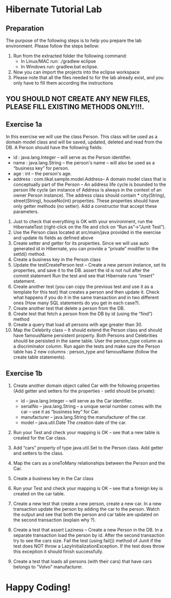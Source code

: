 # Hibernate Tutorial Lab

## Preparation

The purpose of the following steps is to help you prepare the lab environment. 
Please follow the steps bellow:

1. Run from the extracted folder the following command: 
	* In Linux/MAC run: ./gradlew eclipse
	* In Windows run: gradlew.bat eclipse.
2. Now you can import the projects into the eclipse workspace
3. Please note that all the files needed to for the lab already exist, and you only have to fill them according the instructions

## YOU SHOULD NOT CREATE ANY NEW FILES, PLEASE FILL EXISTING METHODS ONLY!!!.
 

## Exercise 1a
In this exercise we will use the class Person. This class will be used as a domain model class and will be saved, updated, deleted and read from the DB. A Person should have the following fields:
* id : java.lang.Integer – will serve as the Person identifier.
* name : java.lang.String – the person's name – will also be used as a “business key” for person.
* age : int – the person's age.
* address : com.tikal.sample.model.Address– A domain model class that is conceptually part of the Person – An address life cycle is bounded to the person life cycle (an instance of Address is always in the context of an owner Person instance).  The address class should contain * city(String), street(String), houseNo(int) properties. These properties should have only getter methods (no setter). Add a constructor that accept these parameters.

1. Just to check that everything is OK with your environment, run the HibernateTest (right-click on the file and click on “Run as”->”Junit Test”).
2. Use the Person class located at src/main/java provided in the exercise and update its fields as defined above
3. Create setter and getter for its properties. Since we will use auto generated id in Hibernate, you can provide a “private” modifier to the setId() method.
4. Create a business key in the Person class 
5. Update the testCreatePerson test  – Create a new person instance, set its properties, and save it to the DB. assert the id is not null  after the commit statement Run the test and see that Hibernate runs “insert” statement.
6. Create another test (you can copy the previous test and use it as a template for this test) that creates a person and then update it. Check what happens if you do it in the same transaction and in two different ones (How many SQL statements do you get in each case?).
7. Create another test that delete a person from the DB.
8. Create test that fetch a person from the DB by id (using the “find”) method
9. Create a query that load all persons with age greater than 30.
10. Map the Celebrity class – It should extend the Person class and should have famousName persistent property. Both Persons and Celebrities should be persisted in the same table. User the person_type column as a discriminator column. Run again the tests and make sure the Person table has 2 new columns : person_type and famousName (follow the create table statements).


## Exercise 1b
1. Create another domain object called Car with the following properties (Add getter and setters for the properties - setId should be private):
    * id – java.lang.Integer – will serve as the Car identifier.
    * serialNo – java.lang.String – a unique serial number comes with the car – use it as “business key” for Car.
    * manufacturer – java.lang.String the manufacturer of the car.
    * model – java.util.Date The creation date of the car.	

    
2.  Run your Test and check your mapping is OK – see that a new table is created for the Car class.
3. Add “cars” property of type java.util.Set to the Person class. Add getter and setters to the class.
4. Map the cars as a oneToMany relationships between the Person and the Car.
11. Create a business key in the Car class
5.  Run your Test and check your mapping is OK – see that a foreign key is created on the car table.
6. Create a new test that create a new person, create a new car. In a new transaction update the person by adding the car to the person. Watch the output and see that both the person and car table are updated on the second transaction (explain why ?).
7. Create a test that assert Laziness – Create a new Person in the DB. In a separate transaction load the person by id. After the second transaction try to see the cars size. Fail the test (using fail()) method of Junit if the test does NOT throw a LazyInitializationException. If the test does throw this exception it should finish successfully.
8. Create a test that loads all persons (with their cars) that have cars belongs to “Volvo” manufacturer.


# Happy Coding!
